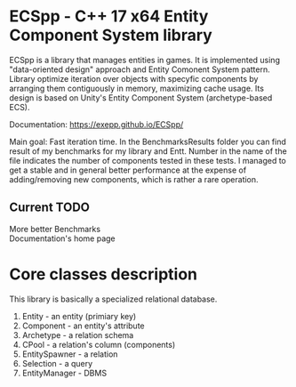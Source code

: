 # ECSpp -  C++ 17 x64 Entity Component System library
ECSpp is a library that manages entities in games. It is implemented using "data-oriented design" approach and Entity Comonent System pattern. Library optimize iteration over objects with specyfic components by arranging them contiguously in memory, maximizing cache usage.
Its design is based on Unity's Entity Component System (archetype-based ECS).

Documentation: https://exepp.github.io/ECSpp/

Main goal: Fast iteration time. 
In the BenchmarksResults folder you can find result of my benchmarks for my library and Entt. Number in the name of the file indicates the number of components tested in these tests.
I managed to get a stable and in general better performance at the expense of adding/removing new components, which is rather a rare operation.

Current TODO
------------
More better Benchmarks \
Documentation's home page


# Core classes description
This library is basically a specialized relational database.
1. Entity - an entity (primiary key)
2. Component - an entity's attribute
3. Archetype - a relation schema
4. CPool - a relation's column (components)
5. EntitySpawner - a relation
6. Selection - a query
7. EntityManager - DBMS   
